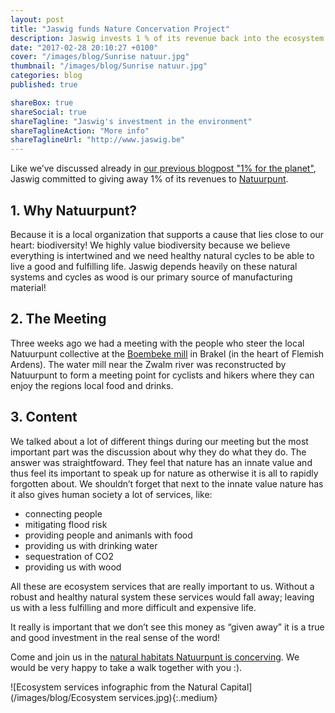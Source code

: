 ```yaml
---
layout: post
title: "Jaswig funds Nature Concervation Project"
description: Jaswig invests 1 % of its revenue back into the ecosystem
date: "2017-02-28 20:10:27 +0100"
cover: "/images/blog/Sunrise natuur.jpg"
thumbnail: "/images/blog/Sunrise natuur.jpg"
categories: blog
published: true

shareBox: true
shareSocial: true
shareTagline: "Jaswig's investment in the environment"
shareTaglineAction: "More info"
shareTaglineUrl: "http://www.jaswig.be"
---
```


Like we’ve discussed already in [our previous blogpost "1% for the planet"](http://www.jaswig.be/blog/2017/02/28/1-procent-for-the-planet.html), Jaswig committed to giving away 1% of its revenues to [Natuurpunt](https://www.natuurpunt.be/).
<!--more-->

## 1. Why Natuurpunt?
Because it is a local organization that supports a cause that lies close to our heart: biodiversity! We highly value biodiversity because we believe everything is intertwined and we need healthy natural cycles to be able to live a good and fulfilling life. Jaswig depends heavily on these natural systems and cycles as wood is our primary source of manufacturing material!

## 2. The Meeting
Three weeks ago we had a meeting with the people who steer the local Natuurpunt collective at the [Boembeke mill](https://www.natuurpunt.be/bezoekerscentrum/boembekemolen) in Brakel (in the heart of Flemish Ardens). The water mill near the Zwalm river was reconstructed by Natuurpunt to form a meeting point for cyclists and hikers where they can enjoy the regions local food and drinks.

## 3. Content
We talked about a lot of different things during our meeting but the most important part was the discussion about why they do what they do. The answer was straightfoward. They feel that nature has an innate value and thus feel its important to speak up for nature as otherwise it is all to rapidly forgotten about. We shouldn’t forget that next to the innate value nature has it also gives human society a lot of services, like:

* connecting people
* mitigating flood risk
* providing people and animanls with food
* providing us with drinking water
* sequestration of CO2
* providing us with wood 

All these are ecosystem services that are really important to us. Without a robust and healthy natural system these services would fall away; leaving us with a less fulfilling and more difficult and expensive life. 

It really is important that we don’t see this money as “given away” it is a true and good investment in the real sense of the word!

Come and join us in the [natural habitats Natuurpunt is concerving](https://www.natuurpunt.be/natuurgebied/zwalmvallei-vossenhol-kloosterbos-steenbergse-bossen-boterhoek-jansveld-jan-de-lichte). We would be very happy to take a walk together with you :).

![Ecosystem services infographic from the Natural Capital](/images/blog/Ecosystem services.jpg){:.medium}
